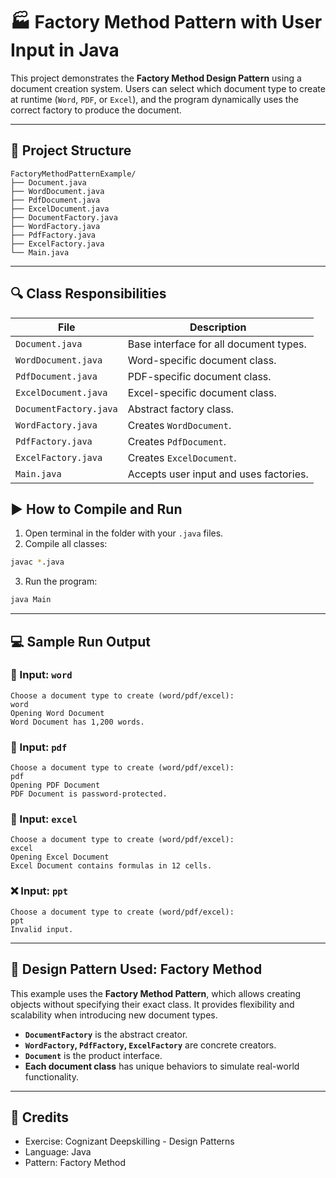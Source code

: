 # 🏭 Factory Method Pattern with User Input in Java

This project demonstrates the **Factory Method Design Pattern** using a document creation system. Users can select which document type to create at runtime (`Word`, `PDF`, or `Excel`), and the program dynamically uses the correct factory to produce the document.

---

## 📂 Project Structure

```
FactoryMethodPatternExample/
├── Document.java
├── WordDocument.java
├── PdfDocument.java
├── ExcelDocument.java
├── DocumentFactory.java
├── WordFactory.java
├── PdfFactory.java
├── ExcelFactory.java
└── Main.java
```

---

## 🔍 Class Responsibilities

| File               | Description |
|--------------------|-------------|
| `Document.java`    | Base interface for all document types. |
| `WordDocument.java`| Word-specific document class. |
| `PdfDocument.java` | PDF-specific document class. |
| `ExcelDocument.java`| Excel-specific document class. |
| `DocumentFactory.java` | Abstract factory class. |
| `WordFactory.java` | Creates `WordDocument`. |
| `PdfFactory.java`  | Creates `PdfDocument`. |
| `ExcelFactory.java`| Creates `ExcelDocument`. |
| `Main.java`        | Accepts user input and uses factories. |


## ▶️ How to Compile and Run

1. Open terminal in the folder with your `.java` files.
2. Compile all classes:

```bash
javac *.java
```

3. Run the program:

```bash
java Main
```

---

## 💻 Sample Run Output

### 📝 Input: `word`
```
Choose a document type to create (word/pdf/excel):
word
Opening Word Document
Word Document has 1,200 words.
```

### 📝 Input: `pdf`
```
Choose a document type to create (word/pdf/excel):
pdf
Opening PDF Document
PDF Document is password-protected.
```

### 📝 Input: `excel`
```
Choose a document type to create (word/pdf/excel):
excel
Opening Excel Document
Excel Document contains formulas in 12 cells.
```

### ❌ Input: `ppt`
```
Choose a document type to create (word/pdf/excel):
ppt
Invalid input.
```

---

## 🧠 Design Pattern Used: Factory Method

This example uses the **Factory Method Pattern**, which allows creating objects without specifying their exact class. It provides flexibility and scalability when introducing new document types.

- **`DocumentFactory`** is the abstract creator.
- **`WordFactory`, `PdfFactory`, `ExcelFactory`** are concrete creators.
- **`Document`** is the product interface.
- **Each document class** has unique behaviors to simulate real-world functionality.

---

## 📌 Credits

- Exercise: Cognizant Deepskilling - Design Patterns
- Language: Java
- Pattern: Factory Method
